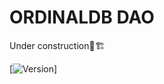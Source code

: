 # ORDINALDB DAO 

Under construction🚧🏗️

[![Version](https://img.shields.io/badge/Version-Alpha-black)]

